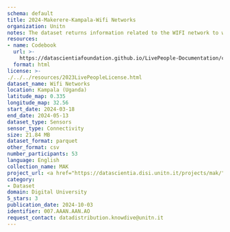 ```yaml
---
schema: default
title: 2024-Makerere-Kampala-Wifi Networks
organization: Unitn
notes: The dataset returns information related to the WIFI network to which the phone is connected to, if connected will also report the WIFI network id.  It is part of the Makerere data collection, which contains data about the everyday life activities of students coming from Makerere University located in Uganda. The data were collected via questionnaires, data coming from 30 smartphone sensors associated to thousand self-reported annotations over a period of 8 weeks.
resources:
- name: Codebook
  url: >-
    https://datascientiafoundation.github.io/LivePeople-Documentation/codebooks/2024-MAK-Kampala-wifinetworks.html
  format: html
license: >-
./../../resources/2023LivePeopleLicense.html
dataset_name: Wifi Networks
location: Kampala (Uganda)
latitude_map: 0.335
longitude_map: 32.56
start_date: 2024-03-18
end_date: 2024-05-13
dataset_type: Sensors
sensor_type: Connectivity
size: 21.84 MB
dataset_format: parquet
other_format: csv
number_participants: 53
language: English
collection_name: MAK
project_url: <a href="https://datascientia.disi.unitn.it/projects/mak/">https://datascientia.disi.unitn.it/projects/mak/</a>
category:
- Dataset
domain: Digital University
5_stars: 3
publication_date: 2024-10-03
identifier: 007.AAAN.AAN.AO
request_contact: datadistribution.knowdive@unitn.it
---
```

